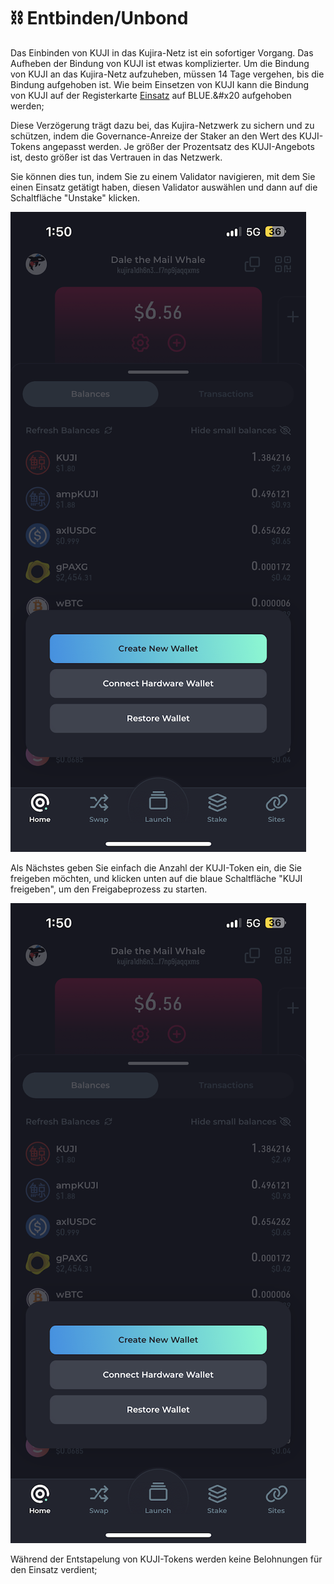 # ⛓ Entbinden/Unbond

Das Einbinden von KUJI in das Kujira-Netz ist ein sofortiger Vorgang. Das Aufheben der Bindung von KUJI ist etwas komplizierter. Um die Bindung von KUJI an das Kujira-Netz aufzuheben, müssen 14 Tage vergehen, bis die Bindung aufgehoben ist. Wie beim Einsetzen von KUJI kann die Bindung von KUJI auf der Registerkarte [Einsatz](https://blue.kujira.app/stake) auf BLUE.&#x20 aufgehoben werden;

Diese Verzögerung trägt dazu bei, das Kujira-Netzwerk zu sichern und zu schützen, indem die Governance-Anreize der Staker an den Wert des KUJI-Tokens angepasst werden. Je größer der Prozentsatz des KUJI-Angebots ist, desto größer ist das Vertrauen in das Netzwerk.

Sie können dies tun, indem Sie zu einem Validator navigieren, mit dem Sie einen Einsatz getätigt haben, diesen Validator auswählen und dann auf die Schaltfläche "Unstake" klicken.

&#x20;![](<../../.gitbook/assets/image (4).png>)

Als Nächstes geben Sie einfach die Anzahl der KUJI-Token ein, die Sie freigeben möchten, und klicken unten auf die blaue Schaltfläche "KUJI freigeben", um den Freigabeprozess zu starten.&#x20;

&#x20; ![](<../../.gitbook/assets/image (9).png>)

Während der Entstapelung von KUJI-Tokens werden keine Belohnungen für den Einsatz verdient;
